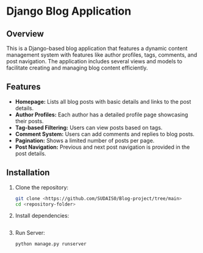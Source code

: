 # Django Blog Application

## Overview
This is a Django-based blog application that features a dynamic content management system with features like author profiles, tags, comments, and post navigation. The application includes several views and models to facilitate creating and managing blog content efficiently.

## Features
- **Homepage:** Lists all blog posts with basic details and links to the post details.
- **Author Profiles:** Each author has a detailed profile page showcasing their posts.
- **Tag-based Filtering:** Users can view posts based on tags.
- **Comment System:** Users can add comments and replies to blog posts.
- **Pagination:** Shows a limited number of posts per page.
- **Post Navigation:** Previous and next post navigation is provided in the post details.

## Installation
1. Clone the repository:
   ```bash
   git clone <https://github.com/SUDAIS0/Blog-project/tree/main>
   cd <repository-folder>

3. Install dependencies:
    ```bash


2. Run Server:
   ```bash
   python manage.py runserver

